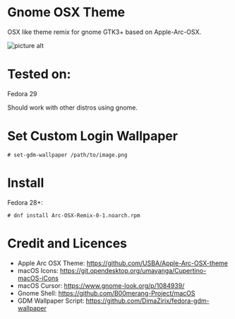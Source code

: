 # Gnome OSX Theme
OSX like theme remix for gnome GTK3+ based on Apple-Arc-OSX.

![picture alt](https://image.ibb.co/mXWeh0/Screenshot-from-2018-11-18-23-29-59.png)

# Tested on:
Fedora 29

Should work with other distros using gnome.

# Set Custom Login Wallpaper
```shell
# set-gdm-wallpaper /path/to/image.png
```

# Install
Fedora 28+:
```shell
# dnf install Arc-OSX-Remix-0-1.noarch.rpm
```

# Credit and Licences
* Apple Arc OSX Theme: https://github.com/USBA/Apple-Arc-OSX-theme
* macOS Icons: https://git.opendesktop.org/umayanga/Cupertino-macOS-iCons
* macOS Cursor: https://www.gnome-look.org/p/1084939/
* Gnome Shell: https://github.com/B00merang-Project/macOS
* GDM Wallpaper Script: https://github.com/DimaZirix/fedora-gdm-wallpaper

